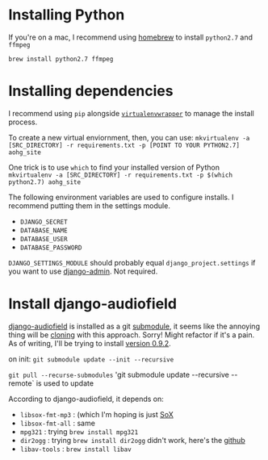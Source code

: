 # Installing Python
If you're on a mac, I recommend using [homebrew](http://brew.sh) to install `python2.7` and `ffmpeg`

`brew install python2.7 ffmpeg`

# Installing dependencies

I recommend using `pip` alongside [`virtualenvwrapper`](https://virtualenvwrapper.readthedocs.io) to manage the install process.

To create a new virtual enviornment, then, you can use:
`mkvirtualenv -a [SRC_DIRECTORY] -r requirements.txt -p [POINT TO YOUR PYTHON2.7] aohg_site`

One trick is to use `which` to find your installed version of Python
`mkvirtualenv -a [SRC_DIRECTORY] -r requirements.txt -p $(which python2.7) aohg_site`

The following environment variables are used to configure installs. I recommend putting them in the settings module.

 - `DJANGO_SECRET`
 - `DATABASE_NAME`
 - `DATABASE_USER`
 - `DATABASE_PASSWORD`

`DJANGO_SETTINGS_MODULE` should probably equal `django_project.settings` if you want to use [django-admin](https://docs.djangoproject.com/en/1.11/ref/django-admin/). Not required.

# Install django-audiofield

[django-audiofield](https://github.com/areski/django-audiofield) is installed as a git [submodule](https://git-scm.com/book/en/v2/Git-Tools-Submodules), it seems like the annoying thing will be [cloning](https://git-scm.com/book/en/v2/Git-Tools-Submodules#_cloning_submodules) with this approach. Sorry! Might refactor if it's a pain. As of writing, I'll be trying to install [version 0.9.2](https://github.com/areski/django-audiofield/releases/tag/v0.9.2).

on init: 
`git submodule update --init --recursive`

`git pull --recurse-submodules`
'git submodule update --recursive --remote` is used to update

According to django-audiofield, it depends on:
 - `libsox-fmt-mp3` : (which I'm hoping is just [SoX](https://arielvb.readthedocs.io/en/latest/docs/commandline/sox.html)
 - `libsox-fmt-all` : same
 - `mpg321` : trying `brew install mpg321`
 - `dir2ogg` : trying `brew install dir2ogg` didn't work, here's the [github](https://github.com/julian-klode/dir2ogg)
 - `libav-tools` : `brew install libav`



